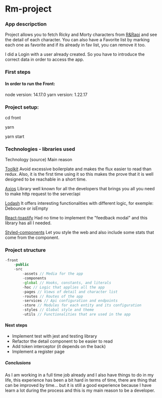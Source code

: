 # Rm-project

### App descripction

Project allows you to fetch Ricky and Morty characters from  [R&Rapi](https://rickandmortyapi.com/) and see the detail of each character. You can also have a Favorite list by marking each one as favorite and if its already in fav list, you can remove it too.

I did a Login with a user already created. So you have to introduce the correct data in order to access the app.

### First steps

#### In order to run the Front:

node version: 14.17.0
yarn version: 1.22.17

### Project setup:

cd front

yarn

yarn start


### Technologies - libraries used

Technology (source) Main reason

[Toolkit](https://redux-toolkit.js.org/)  Avoid excessive boilerplate and makes the flux easier to read than redux. Also, it is the first time using it so this makes the prove that it is well designed to be reachable in a short time.

[Axios](https://axios-http.com/) Library well known for all the developers that brings you all you need to make http request to the server/api

[Lodash](https://lodash.com/) It offers interesting functionalities with different logic, for exemple: Debounce or isEmpty

[React-toastify](https://www.npmjs.com/package/react-toastify) Had no time to implement the "feedback modal" and this library has all I needed.

[Styled-components](https://styled-components.com/) Let you style the web and also include some stats that come from the component.


### Project structure

```ts
-front
    -public
    -src
        -assets // Media for the app
        -components
        -global // Hooks, constants, and literals
        -hoc // Logic that applies all the app
        -pages // Views of detail and character list
        -routes // Routes of the app
        -services // Api configuration and endpoints
        -store // Modules for each entity and its configuration
        -styles // Global style and theme
        -utils // Functionalities that are used in the app
```


#### Next steps

- Implement test with jest and testing library
- Refactor the detail component to be easier to read
- Add token interceptor (it depends on the back)
- Implement a register page

##### Conclusions

As I am working in a full time job already and I also have things to do in my life, this experience has been a bit hard in terms of time, there are thing that can be improved by time... but it is still a good experience because I have learn a lot during the process and this is my main reason to be a developer.